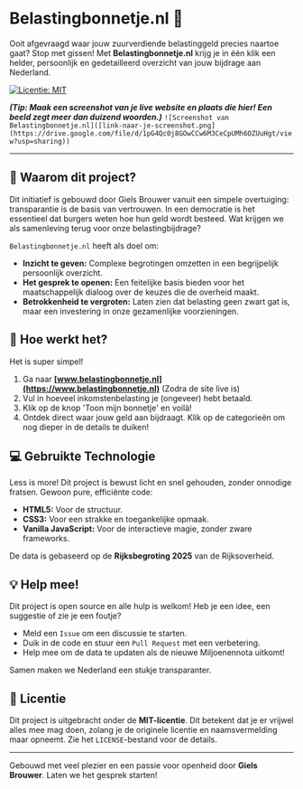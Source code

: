 # Belastingbonnetje.nl 🧾

Ooit afgevraagd waar jouw zuurverdiende belastinggeld precies naartoe gaat? Stop met gissen! Met **Belastingbonnetje.nl** krijg je in één klik een helder, persoonlijk en gedetailleerd overzicht van jouw bijdrage aan Nederland.

[![Licentie: MIT](https://img.shields.io/badge/Licentie-MIT-blue.svg)](https://opensource.org/licenses/MIT)

***(Tip: Maak een screenshot van je live website en plaats die hier! Een beeld zegt meer dan duizend woorden.)***
`![Screenshot van Belastingbonnetje.nl]([link-naar-je-screenshot.png](https://drive.google.com/file/d/1pG4Qc0j8GOwCCw6M3CeCpUMh6OZUuHgt/view?usp=sharing))`

---

## 🤔 Waarom dit project?

Dit initiatief is gebouwd door Giels Brouwer vanuit een simpele overtuiging: transparantie is de basis van vertrouwen. In een democratie is het essentieel dat burgers weten hoe hun geld wordt besteed. Wat krijgen we als samenleving terug voor onze belastingbijdrage?

`Belastingbonnetje.nl` heeft als doel om:
* **Inzicht te geven:** Complexe begrotingen omzetten in een begrijpelijk persoonlijk overzicht.
* **Het gesprek te openen:** Een feitelijke basis bieden voor het maatschappelijk dialoog over de keuzes die de overheid maakt.
* **Betrokkenheid te vergroten:** Laten zien dat belasting geen zwart gat is, maar een investering in onze gezamenlijke voorzieningen.

## 🚀 Hoe werkt het?

Het is super simpel!
1.  Ga naar **[www.belastingbonnetje.nl](https://www.belastingbonnetje.nl)** (Zodra de site live is)
2.  Vul in hoeveel inkomstenbelasting je (ongeveer) hebt betaald.
3.  Klik op de knop 'Toon mijn bonnetje' en voilà!
4.  Ontdek direct waar jouw geld aan bijdraagt. Klik op de categorieën om nog dieper in de details te duiken!

## 💻 Gebruikte Technologie

Less is more! Dit project is bewust licht en snel gehouden, zonder onnodige fratsen. Gewoon pure, efficiënte code:
* **HTML5:** Voor de structuur.
* **CSS3:** Voor een strakke en toegankelijke opmaak.
* **Vanilla JavaScript:** Voor de interactieve magie, zonder zware frameworks.

De data is gebaseerd op de **Rijksbegroting 2025** van de Rijksoverheid.

## 💡 Help mee!

Dit project is open source en alle hulp is welkom! Heb je een idee, een suggestie of zie je een foutje?
* Meld een `Issue` om een discussie te starten.
* Duik in de code en stuur een `Pull Request` met een verbetering.
* Help mee om de data te updaten als de nieuwe Miljoenennota uitkomt!

Samen maken we Nederland een stukje transparanter.

## 📜 Licentie

Dit project is uitgebracht onder de **MIT-licentie**. Dit betekent dat je er vrijwel alles mee mag doen, zolang je de originele licentie en naamsvermelding maar opneemt. Zie het `LICENSE`-bestand voor de details.

---

Gebouwd met veel plezier en een passie voor openheid door **Giels Brouwer**. Laten we het gesprek starten!
